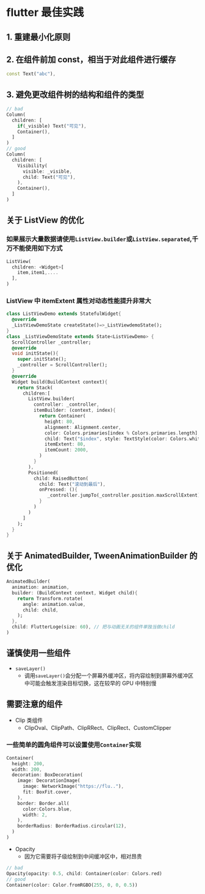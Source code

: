 # flutter 最佳实践

## 1. 重建最小化原则

## 2. 在组件前加 const，相当于对此组件进行缓存

```dart
const Text("abc"),
```

## 3. 避免更改组件树的结构和组件的类型

```dart
// bad
Column(
  children: [
    if(_visible) Text("可见"),
    Container(),
  ]
)
// good
Column(
  children: [
    Visibility(
      visible: _visible,
      child: Text("可见"),
    ),
    Container(),
  ]
)
```

## 关于 ListView 的优化

### 如果展示大量数据请使用`ListView.builder`或`ListView.separated`,千万不能使用如下方式

```dart
ListView(
  children: <Widget>[
    item,item1,....
  ],
)
```

### ListView 中 itemExtent 属性对动态性能提升非常大

```dart
class ListViewDemo extends StatefulWidget{
  @override
  _ListViewDemoState createState()=>_ListViewdemoState();
}
class _ListViewDemoState extends State<ListViewDemo> {
  ScrollController _controller;
  @override
  void initState(){
    super.initState();
    _controller = ScrollController();
  }
  @override
  Widget build(BuildContext context){
    return Stack(
      children:[
        ListView.builder(
          controller: _controller,
          itemBuilder: (context, index){
            return Container(
              height: 80,
              alignment: Alignment.center,
              color: Colors.primaries[index % Colors.primaries.length],
              child: Text("$index", style: TextStyle(color: Colors.white,fontSize: 20),),
              itemExtent: 80,
              itemCount: 2000,
            )
          }
        ),
        Positioned(
          child: RaisedButton(
            child: Text("滚动到最后"),
            onPressed: (){
               _controller.jumpTo(_controller.position.maxScrollExtent);
            }
          )
        )
      ]
    );
  }
}
```

## 关于 AnimatedBuilder, TweenAnimationBuilder 的优化

```dart
AnimatedBuilder(
  animation: animation,
  builder: (BuildContext context, Widget child){
    return Transform.rotate(
      angle: animation.value,
      child: child,
    );
  },
  child: FlutterLoge(size: 60), // 把与动画无关的组件单独当做child
)
```

## 谨慎使用一些组件

- `saveLayer()`
  - 调用`saveLayer()`会分配一个屏幕外缓冲区，将内容绘制到屏幕外缓冲区中可能会触发渲染目标切换，这在较早的 GPU 中特别慢

## 需要注意的组件

- Clip 类组件
  - ClipOval、ClipPath、ClipRRect、ClipRect、CustomClipper

### 一些简单的圆角组件可以设置使用`Container`实现

```dart
Container(
  height: 200,
  width: 200,
  decoration: BoxDecoration(
    image: DecorationImage(
      image: NetworkImage("https://flu.."),
      fit: BoxFit.cover,
    ),
    border: Border.all(
      color:Colors.blue,
      width: 2,
    ),
    borderRadius: BorderRadius.circular(12),
  )
)
```

- Opacity
  - 因为它需要将子级绘制到中间缓冲区中，相对昂贵

```dart
// bad
Opacity(opacity: 0.5, child: Container(color: Colors.red)
// good
Container(color: Color.fromRGBO(255, 0, 0, 0.5))
```
